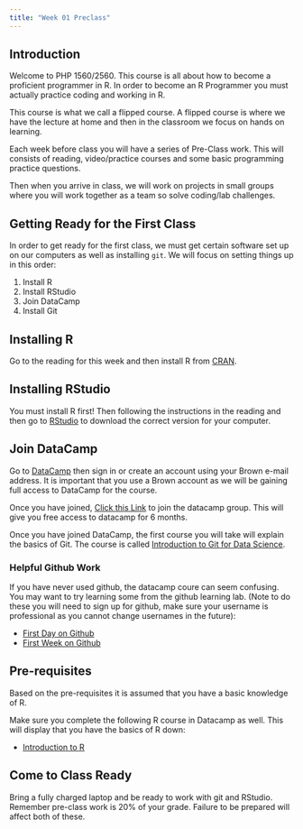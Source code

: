```yaml
---
title: "Week 01 Preclass"
---
```



## Introduction

Welcome to PHP 1560/2560. This course is all about how to become a proficient programmer in R. In order to become an R Programmer you must actually practice coding and working in R. 

This course is what we call a flipped course. A flipped course is where we have the lecture at home and then in the classroom we focus on hands on learning. 

Each week before class you will have a series of Pre-Class work. This will consists of reading, video/practice courses and some basic programming practice questions. 

Then when you arrive in class, we will work on projects in small groups where you will work together as a team so solve coding/lab challenges. 

## Getting Ready for the First Class

In order to get ready for the first class, we must get certain software set up on our computers as well as installing `git`. We will focus on setting things up in this order:

1. Install R
2. Install RStudio
3. Join DataCamp
3. Install Git


## Installing R

Go to the reading for this week and then install R from [CRAN](https://cran.r-project.org/). 


## Installing RStudio

You must install R first! Then following the instructions in the reading and then go to [RStudio](https://www.rstudio.com/products/rstudio/download/#download) to download the correct version for your computer. 




## Join DataCamp

Go to [DataCamp](https://www.datacamp.com/) then sign in or create an account using your Brown e-mail address. It is important that you use a Brown account as we will be gaining full access to DataCamp for the course. 

Once you have joined, [Click this Link](https://www.datacamp.com/groups/shared_links/77bfdf4cc4478ea13fb60f4b21c59c22b9e69249) to join the datacamp group. This will give you free access to datacamp for 6 months. 


Once you have joined DataCamp, the first course you will take will explain the basics of Git. The course is called [Introduction to Git for Data Science](https://www.datacamp.com/courses/introduction-to-git-for-data-science). 


### Helpful Github Work

If you have never used github, the datacamp coure can seem confusing. You may want to try learning some from the github learning lab. (Note to do these you will need to sign up for github, make sure your username is professional as you cannot change usernames in the future):

- [First Day on Github](https://lab.github.com/githubtraining/paths/first-day-on-github)
- [First Week on Github](https://lab.github.com/githubtraining/paths/first-week-on-github)


## Pre-requisites

Based on the pre-requisites it is assumed that you have a basic knowledge of R. 


Make sure you complete the following R course in Datacamp as well. This will display that you have the basics of R down: 

- [Introduction to R](https://www.datacamp.com/courses/free-introduction-to-r)



## Come to Class Ready

Bring a fully charged laptop and be ready to work with git and RStudio. Remember pre-class work is 20% of your grade. Failure to be prepared will affect both of these. 
